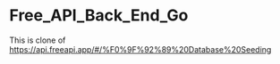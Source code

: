 # Free_API_Back_End_Go
This is clone of https://api.freeapi.app/#/%F0%9F%92%89%20Database%20Seeding 
